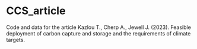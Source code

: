 # CCS_article
Code and data for the article Kazlou T., Cherp A., Jewell J. (2023). Feasible deployment of carbon capture and storage and the requirements of climate targets.
